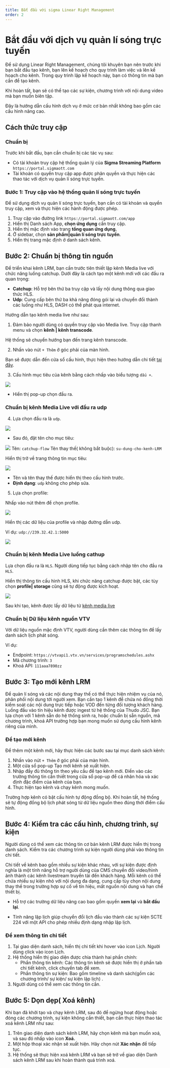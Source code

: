```yaml
---
title: Bắt đầu với sigma Linear Right Management
order: 2
---
```

# Bắt đầu với dịch vụ quản lí sóng trực tuyến
Để sử dụng Linear Right Management, chúng tôi khuyên bạn nên trước khi bạn bắt đầu tạo kênh, bạn lên kế hoạch cho quy trình làm việc và lên kế hoạch cho kênh. Trong quy trình lập kế hoạch này, bạn có thông tin mà bạn cần để tạo kênh. 

Khi hoàn tất, bạn sẽ có thể tạo các sự kiện, chương trình với nội dung video mà bạn muốn biên tập. 

Đây là hướng dẫn cấu hình dịch vụ ở mức cơ bản nhất không bao gồm các cấu hình nâng cao.

## Cách thức truy cập
### Chuẩn bị

Trước khi bắt đầu, bạn cần chuẩn bị các tác vụ sau:
- Có tài khoản truy cập hệ thống quản lý của **Sigma Streaming Platform** `https://portal.sigmaott.com`
- Tài khoản có quyền truy cập app được phân quyền và thực hiện các thao tác với dịch vụ quản lí sóng trực tuyến.

### Bước 1: Truy cập vào hệ thống quản lí sóng trực tuyến

Để sử dụng dịch vụ quản lí sóng trực tuyến, bạn cần có tài khoản và quyền truy cập, xem và thực hiện các hành động được phép.
1. Truy cập vào đường link `https://portal.sigmaott.com/app`
2. Hiển thị Danh sách App, **chọn ứng dụng** cần truy cập.
3. Hiển thị mặc định vào trang **tổng quan ứng dụng.**
4. Ở sidebar, chọn **sản phẩm|quản lí sóng trực tuyến**.
5. Hiển thị trang mặc định ở danh sách kênh.

## Bước 2: Chuẩn bị thông tin nguồn

Để triển khai kênh LRM, bạn cần trước tiên thiết lập kênh Media live với chức năng luồng catchup. Dưới đây là cách tạo một kênh mới với các đầu ra quan trọng:

- **Catchup**: Hỗ trợ bên thứ ba truy cập và lấy nội dung thông qua giao thức HLS.
- **Udp**: Cung cấp bên thứ ba khả năng đóng gói lại và chuyển đổi thành các luồng như HLS, DASH có thể phát qua internet.

Hướng dẫn tạo kênh media live như sau:

1. Đảm bảo người dùng có quyền truy cập vào Media live. Truy cập thanh menu và chọn **kênh | kênh transcode**.

Hệ thống sẽ chuyển hướng bạn đến trang kênh transcode.

2. Nhấn vào nút `+ Thêm` ở góc phải của màn hình.

Bạn sẽ được dẫn đến cửa sổ cấu hình, thực hiện theo hướng dẫn chi tiết [tại đây]().

3. Cấu hình mục tiêu của kênh bằng cách nhấp vào biểu tượng `dấu +`.

![](/images/media-live/get-started/select-target.png)

- Hiển thị pop-up chọn đầu ra.

### Chuẩn bị kênh Media Live với đầu ra udp

4. Lựa chọn đầu ra là `udp`.

![](/images/media-live/get-started/target-output-udp.png)

- Sau đó, đặt tên cho mục tiêu:

![](/images/media-live/get-started/target-name.png)
    Tên: `catchup-flow`
    Tên thay thế( không bắt buộc): `su-dung-cho-kenh-LRM`

Hiển thị trở về trang thông tin mục tiêu:

![](/images/media-live/get-started/target-udp.png)

- Tên và tên thay thế được hiển thị theo cấu hình trước.
- **Định dạng**:  `udp` không cho phép sửa.

5. Lựa chọn profile:

Nhấp vào nút thêm để chọn profile.

![](/images/media-live/get-started/select-profile.png)

Hiển thị các dữ liệu của profile và nhập đường dẫn udp.

Ví dụ: `udp://239.32.42.1:5000`

![](/images/media-live/get-started/profile-udp.png)

### Chuẩn bị kênh Media Live luồng cathup
Lựa chọn đầu ra là `HLS`.
Người dùng tiếp tục bằng cách nhập tên cho đầu ra `HLS`.

Hiển thị thông tin cấu hình HLS, khi chức năng catchup được bật, các tùy chọn **profile| storage** cũng sẽ tự động được kích hoạt.

![](/images/media-live/get-started/target-catchup.png)


Sau khi tạo, kênh được lấy dữ liệu từ [kênh media live](/04-getting-started/b-get-started#Bước-1-Truy-cập-vào-hệ-thống-quản-lí-sóng-trực-tuyến)

### Chuẩn bị Dữ liệu kênh nguồn VTV
Với dữ liệu nguồn mặc định VTV, người dùng cần thêm các thông tin để lấy danh sách lịch phát sóng. 

Ví dụ:
- Endpoint: `https://vtvapi1.vtv.vn/services/programschedules.ashx`
- Mã chương trình: `3`
- Khoá API: `111aaa7890zz`

## Bước 3: Tạo mới kênh LRM
Để quản lí sóng và các nội dung thay thế có thể thực hiện nhiệm vụ của nó, phân phối nội dung tới người xem. Bạn cần tạo 1 kênh để chứa nó đồng thời kiểm soát các nội dung trực tiếp hoặc VOD đến từng đối tượng khách hàng. Luồng đầu vào tín hiệu kênh được ingest từ hệ thống của Thudo JSC. 
Bạn lựa chọn với 1 kênh sẵn do hệ thống sinh ra, hoặc chuẩn bị sẵn nguồn, mã chương trình, khoá API trường hợp bạn mong muốn sử dụng cấu hình kênh riêng của mình.

### Để tạo mới kênh
Để thêm một kênh mới, hãy thực hiện các bước sau tại mục danh sách kênh:

1. Nhấn vào nút `+ Thêm` ở góc phải của màn hình.
2. Một cửa sổ pop-up Tạo mới kênh sẽ xuất hiện.
3. Nhập đầy đủ thông tin theo yêu cầu để tạo kênh mới. Điền vào các trường thông tin cần thiết trong cửa sổ pop-up để cá nhân hóa và xác định đặc điểm của kênh của bạn.
4. Thực hiện tạo kênh và chạy kênh mong muốn.

Trường hợp kênh có bật cấu hình tự động đồng bộ. Khi hoàn tất, hệ thống sẽ tự động đồng bộ lịch phát sóng từ dữ liệu nguồn theo đúng thời điểm cấu hình.

## Bước 4: Kiểm tra các cấu hình, chương trình, sự kiện

Người dùng có thể xem các thông tin cơ bản kênh LRM được hiển thị trong danh sách. Kiểm tra các chương trình sự kiện người dùng phải vào thông tin chi tiết.

Chi tiết về kênh bao gồm nhiều sự kiện khác nhau, với sự kiện được định nghĩa là một tính năng hỗ trợ người dùng của CMS chuyển đổi video/hình ảnh thành các kênh livestream truyền tải đến khách hàng. Mỗi kênh có thể chứa nhiều sự kiện nhỏ với nội dung đa dạng, cung cấp tùy chọn nội dung thay thế trong trường hợp sự cố về tín hiệu, mất nguồn nội dung và hạn chế thiết bị.

* Hỗ trợ các trường dữ liệu nâng cao bao gồm quyền **xem lại** và **bắt đầu lại**.

* Tính năng lập lịch giúp chuyển đổi lịch đầu vào thành các sự kiện SCTE 224 với một API cho phép nhiều định dạng nhập lập lịch.


### Để xem thông tin chi tiết
1. Tại giao diện danh sách, hiển thị chi tiết khi hover vào icon Lịch. Người dùng click vào icon Lịch.
2. Hệ thống hiển thị giao diện được chia thành hai phần chính:
    * Phần thông tin kênh: Các thông tin kênh sẽ được hiển thị ở phần tab chi tiết kênh, click chuyển tab để xem.
    * Phần thông tin sự kiện: Bao gồm timeline và danh sách(gồm các chương trình/ sự kiện/ sự kiện lập lịch) .
3. Người dùng có thể xem các thông tin cần.

## Bước 5: Dọn dẹp( Xoá kênh)

Khi bạn đã khởi tạo và chạy kênh LRM, sau đó để ngừng hoạt động hoặc đóng các chương trình, sự kiện không cần thiết, bạn cần thực hiện thao tác xoá kênh LRM như sau:

1. Trên giao diện danh sách kênh LRM, hãy chọn kênh mà bạn muốn xoá, và sau đó nhấp vào icon **Xoá.**
2. Một hộp thoại xác nhận sẽ xuất hiện. Hãy chọn nút **Xác nhận** để tiếp tục.
3. Hệ thống sẽ thực hiện xoá kênh LRM và bạn sẽ trở về giao diện Danh sách kênh LRM sau khi hoàn thành quá trình xoá.